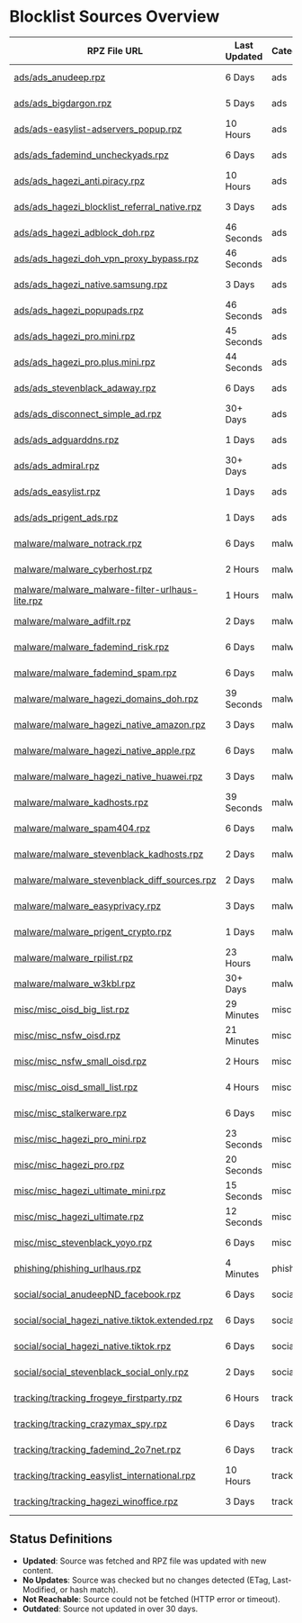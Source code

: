 # Blocklist Sources Overview

| RPZ File URL | Last Updated | Category | Entries | Size | Status | Source URL | License |
|--------------|--------------|----------|---------|------|--------|------------|---------|
| [ads/ads_anudeep.rpz](https://raw.githubusercontent.com/twitOne/RPZ-Blocklists/main/ads/ads_anudeep.rpz) | 6 Days | ads | 42348 | 2.7 MB | No Updates | [AnudeepND](https://raw.githubusercontent.com/anudeepND/blacklist/master/adservers.txt) | MIT (https://github.com/anudeepND/blacklist/blob/master/LICENSE) |
| [ads/ads_bigdargon.rpz](https://raw.githubusercontent.com/twitOne/RPZ-Blocklists/main/ads/ads_bigdargon.rpz) | 5 Days | ads | 18815 | 1.0 MB | No Updates | [BigDargon](https://raw.githubusercontent.com/bigdargon/hostsVN/master/hosts) | MIT (https://github.com/bigdargon/hostsVN/blob/master/LICENSE) |
| [ads/ads-easylist-adservers_popup.rpz](https://raw.githubusercontent.com/twitOne/RPZ-Blocklists/main/ads/ads-easylist-adservers_popup.rpz) | 10 Hours | ads | 6318 | 154.8 KB | No Updates | [easylist](https://raw.githubusercontent.com/easylist/easylist/master/easylist/easylist_adservers_popup.txt) | GPLv3 (https://easylist.to/pages/licence.html) |
| [ads/ads_fademind_uncheckyads.rpz](https://raw.githubusercontent.com/twitOne/RPZ-Blocklists/main/ads/ads_fademind_uncheckyads.rpz) | 6 Days | ads | 9 | 1.2 KB | No Updates | [FadeMind](https://raw.githubusercontent.com/FadeMind/hosts.extras/master/UncheckyAds/hosts) | MIT (https://github.com/FadeMind/hosts.extras/blob/master/LICENSE) |
| [ads/ads_hagezi_anti.piracy.rpz](https://raw.githubusercontent.com/twitOne/RPZ-Blocklists/main/ads/ads_hagezi_anti.piracy.rpz) | 10 Hours | ads | 20176 | 480.8 KB | No Updates | [Hagezi DNS Blocklists](https://raw.githubusercontent.com/hagezi/dns-blocklists/main/adblock/anti.piracy.txt) | GPLv3 (https://github.com/hagezi/dns-blocklists/blob/main/LICENSE) |
| [ads/ads_hagezi_blocklist_referral_native.rpz](https://raw.githubusercontent.com/twitOne/RPZ-Blocklists/main/ads/ads_hagezi_blocklist_referral_native.rpz) | 3 Days | ads | 1764 | 97.9 KB | No Updates | [Hagezi DNS Blocklists](https://raw.githubusercontent.com/hagezi/dns-blocklists/main/adblock/blocklist-referral-native.txt) | GPLv3 (https://github.com/hagezi/dns-blocklists/blob/main/LICENSE) |
| [ads/ads_hagezi_adblock_doh.rpz](https://raw.githubusercontent.com/twitOne/RPZ-Blocklists/main/ads/ads_hagezi_adblock_doh.rpz) | 46 Seconds | ads | 2878 | 75.9 KB | Updated | [Hagezi DNS Blocklists](https://raw.githubusercontent.com/hagezi/dns-blocklists/main/adblock/doh.txt) | GPLv3 (https://github.com/hagezi/dns-blocklists/blob/main/LICENSE) |
| [ads/ads_hagezi_doh_vpn_proxy_bypass.rpz](https://raw.githubusercontent.com/twitOne/RPZ-Blocklists/main/ads/ads_hagezi_doh_vpn_proxy_bypass.rpz) | 46 Seconds | ads | 10180 | 298.2 KB | Updated | [Hagezi DNS Blocklists](https://raw.githubusercontent.com/hagezi/dns-blocklists/main/adblock/doh-vpn-proxy-bypass.txt) | GPLv3 (https://github.com/hagezi/dns-blocklists/blob/main/LICENSE) |
| [ads/ads_hagezi_native.samsung.rpz](https://raw.githubusercontent.com/twitOne/RPZ-Blocklists/main/ads/ads_hagezi_native.samsung.rpz) | 3 Days | ads | 194 | 15.4 KB | No Updates | [Hagezi DNS Blocklists](https://raw.githubusercontent.com/hagezi/dns-blocklists/main/adblock/native.samsung.txt) | GPLv3 (https://github.com/hagezi/dns-blocklists/blob/main/LICENSE) |
| [ads/ads_hagezi_popupads.rpz](https://raw.githubusercontent.com/twitOne/RPZ-Blocklists/main/ads/ads_hagezi_popupads.rpz) | 46 Seconds | ads | 202596 | 5.1 MB | Updated | [Hagezi DNS Blocklists](https://raw.githubusercontent.com/hagezi/dns-blocklists/main/adblock/popupads.txt) | GPLv3 (https://github.com/hagezi/dns-blocklists/blob/main/LICENSE) |
| [ads/ads_hagezi_pro.mini.rpz](https://raw.githubusercontent.com/twitOne/RPZ-Blocklists/main/ads/ads_hagezi_pro.mini.rpz) | 45 Seconds | ads | 169368 | 4.4 MB | Updated | [Hagezi DNS Blocklists](https://raw.githubusercontent.com/hagezi/dns-blocklists/main/adblock/pro.mini.txt) | GPLv3 (https://github.com/hagezi/dns-blocklists/blob/main/LICENSE) |
| [ads/ads_hagezi_pro.plus.mini.rpz](https://raw.githubusercontent.com/twitOne/RPZ-Blocklists/main/ads/ads_hagezi_pro.plus.mini.rpz) | 44 Seconds | ads | 197342 | 5.2 MB | Updated | [Hagezi DNS Blocklists](https://raw.githubusercontent.com/hagezi/dns-blocklists/main/adblock/pro.plus.mini.txt) | GPLv3 (https://github.com/hagezi/dns-blocklists/blob/main/LICENSE) |
| [ads/ads_stevenblack_adaway.rpz](https://raw.githubusercontent.com/twitOne/RPZ-Blocklists/main/ads/ads_stevenblack_adaway.rpz) | 6 Days | ads | 7333 | 480.9 KB | No Updates | [StevenBlack](https://raw.githubusercontent.com/StevenBlack/hosts/master/data/adaway.org/hosts) | MIT (https://github.com/StevenBlack/hosts/blob/master/LICENSE) |
| [ads/ads_disconnect_simple_ad.rpz](https://raw.githubusercontent.com/twitOne/RPZ-Blocklists/main/ads/ads_disconnect_simple_ad.rpz) | 30+ Days | ads | 2701 | 133.2 KB | Outdated | [Disconnect](https://s3.amazonaws.com/lists.disconnect.me/simple_ad.txt) | GPLv3 (https://github.com/disconnectme/disconnect/blob/master/LICENSE) |
| [ads/ads_adguarddns.rpz](https://raw.githubusercontent.com/twitOne/RPZ-Blocklists/main/ads/ads_adguarddns.rpz) | 1 Days | ads | 218552 | 6.1 MB | No Updates | [AdGuard DNS Filter](https://v.firebog.net/hosts/AdguardDNS.txt) | GPLv3 (https://github.com/AdguardTeam/AdGuardSDNSFilter/blob/master/LICENSE) |
| [ads/ads_admiral.rpz](https://raw.githubusercontent.com/twitOne/RPZ-Blocklists/main/ads/ads_admiral.rpz) | 30+ Days | ads | 1747 | 90.5 KB | Outdated | [LanikSJ](https://v.firebog.net/hosts/Admiral.txt) | MIT (https://github.com/LanikSJ/ubo-filters/blob/main/LICENSE) |
| [ads/ads_easylist.rpz](https://raw.githubusercontent.com/twitOne/RPZ-Blocklists/main/ads/ads_easylist.rpz) | 1 Days | ads | 60814 | 1.6 MB | No Updates | [EasyList](https://v.firebog.net/hosts/Easylist.txt) | GPLv3 (https://easylist.to/pages/licence.html), CC BY-SA (https://creativecommons.org/licenses/by-sa/3.0/) |
| [ads/ads_prigent_ads.rpz](https://raw.githubusercontent.com/twitOne/RPZ-Blocklists/main/ads/ads_prigent_ads.rpz) | 1 Days | ads | 8540 | 213.3 KB | No Updates | [Fabrice Prigent via Firebog](https://v.firebog.net/hosts/Prigent-Ads.txt) | [CC BY-SA (assumed)](https://dsi.ut-capitole.fr/blacklists/) |
| [malware/malware_notrack.rpz](https://raw.githubusercontent.com/twitOne/RPZ-Blocklists/main/malware/malware_notrack.rpz) | 6 Days | malware | 154 | 8.2 KB | No Updates | [Quidsup](https://gitlab.com/quidsup/notrack-blocklists/raw/master/notrack-malware.txt) | GPLv3 (https://gitlab.com/quidsup/notrack-blocklists/-/blob/master/LICENSE) |
| [malware/malware_cyberhost.rpz](https://raw.githubusercontent.com/twitOne/RPZ-Blocklists/main/malware/malware_cyberhost.rpz) | 2 Hours | malware | 30790 | 891.5 KB | Updated | [Cyberhost UK](https://lists.cyberhost.uk/malware.txt) | CC BY-SA 4.0 (https://creativecommons.org/licenses/by-sa/4.0/) |
| [malware/malware_malware-filter-urlhaus-lite.rpz](https://raw.githubusercontent.com/twitOne/RPZ-Blocklists/main/malware/malware_malware-filter-urlhaus-lite.rpz) | 1 Hours | malware | 1188 | 34.4 KB | Updated | [malware-filter](https://malware-filter.gitlab.io/malware-filter/urlhaus-filter-hosts-online.txt) | MIT (https://gitlab.com/malware-filter/urlhaus-filter/-/blob/main/LICENSE) |
| [malware/malware_adfilt.rpz](https://raw.githubusercontent.com/twitOne/RPZ-Blocklists/main/malware/malware_adfilt.rpz) | 2 Days | malware | 60590 | 1.7 MB | No Updates | [DandelionSprout](https://raw.githubusercontent.com/DandelionSprout/adfilt/master/Alternate%20versions%20Anti-Malware%20List/AntiMalwareHosts.txt) | Dandelicence (https://github.com/DandelionSprout/Dandelicence) |
| [malware/malware_fademind_risk.rpz](https://raw.githubusercontent.com/twitOne/RPZ-Blocklists/main/malware/malware_fademind_risk.rpz) | 6 Days | malware | 2189 | 118.5 KB | No Updates | [FadeMind](https://raw.githubusercontent.com/FadeMind/hosts.extras/master/add.Risk/hosts) | MIT (https://github.com/FadeMind/hosts.extras/blob/master/LICENSE) |
| [malware/malware_fademind_spam.rpz](https://raw.githubusercontent.com/twitOne/RPZ-Blocklists/main/malware/malware_fademind_spam.rpz) | 6 Days | malware | 57 | 4.0 KB | No Updates | [FadeMind](https://raw.githubusercontent.com/FadeMind/hosts.extras/master/add.Spam/hosts) | MIT (https://github.com/FadeMind/hosts.extras/blob/master/LICENSE) |
| [malware/malware_hagezi_domains_doh.rpz](https://raw.githubusercontent.com/twitOne/RPZ-Blocklists/main/malware/malware_hagezi_domains_doh.rpz) | 39 Seconds | malware | 3200 | 85.4 KB | Updated | [Hagezi DNS Blocklists](https://raw.githubusercontent.com/hagezi/dns-blocklists/main/domains/doh.txt) | GPLv3 (https://github.com/hagezi/dns-blocklists/blob/main/LICENSE) |
| [malware/malware_hagezi_native_amazon.rpz](https://raw.githubusercontent.com/twitOne/RPZ-Blocklists/main/malware/malware_hagezi_native_amazon.rpz) | 3 Days | malware | 596 | 52.6 KB | No Updates | [Hagezi DNS Blocklists](https://raw.githubusercontent.com/hagezi/dns-blocklists/main/domains/native.amazon.txt) | GPLv3 (https://github.com/hagezi/dns-blocklists/blob/main/LICENSE) |
| [malware/malware_hagezi_native_apple.rpz](https://raw.githubusercontent.com/twitOne/RPZ-Blocklists/main/malware/malware_hagezi_native_apple.rpz) | 6 Days | malware | 290 | 23.7 KB | No Updates | [Hagezi DNS Blocklists](https://raw.githubusercontent.com/hagezi/dns-blocklists/main/domains/native.apple.txt) | GPLv3 (https://github.com/hagezi/dns-blocklists/blob/main/LICENSE) |
| [malware/malware_hagezi_native_huawei.rpz](https://raw.githubusercontent.com/twitOne/RPZ-Blocklists/main/malware/malware_hagezi_native_huawei.rpz) | 3 Days | malware | 151 | 15.0 KB | No Updates | [Hagezi DNS Blocklists](https://raw.githubusercontent.com/hagezi/dns-blocklists/main/domains/native.huawei.txt) | GPLv3 (https://github.com/hagezi/dns-blocklists/blob/main/LICENSE) |
| [malware/malware_kadhosts.rpz](https://raw.githubusercontent.com/twitOne/RPZ-Blocklists/main/malware/malware_kadhosts.rpz) | 39 Seconds | malware | 415558 | 12.2 MB | Updated | [PolishFiltersTeam](https://raw.githubusercontent.com/PolishFiltersTeam/KADhosts/master/KADhosts.txt) | GPLv3 (https://github.com/PolishFiltersTeam/KADhosts/blob/master/LICENSE) |
| [malware/malware_spam404.rpz](https://raw.githubusercontent.com/twitOne/RPZ-Blocklists/main/malware/malware_spam404.rpz) | 6 Days | malware | 8141 | 430.1 KB | No Updates | [Spam404](https://raw.githubusercontent.com/Spam404/lists/master/main-blacklist.txt) | CC BY 3.0 (https://github.com/Spam404/lists/blob/master/LICENSE) |
| [malware/malware_stevenblack_kadhosts.rpz](https://raw.githubusercontent.com/twitOne/RPZ-Blocklists/main/malware/malware_stevenblack_kadhosts.rpz) | 2 Days | malware | 401154 | 11.8 MB | No Updates | [StevenBlack](https://raw.githubusercontent.com/StevenBlack/hosts/master/data/KADhosts/hosts) | MIT (https://github.com/StevenBlack/hosts/blob/master/LICENSE) |
| [malware/malware_stevenblack_diff_sources.rpz](https://raw.githubusercontent.com/twitOne/RPZ-Blocklists/main/malware/malware_stevenblack_diff_sources.rpz) | 2 Days | malware | 478488 | 14.1 MB | No Updates | [StevenBlack](https://raw.githubusercontent.com/StevenBlack/hosts/master/hosts) | MIT (https://github.com/StevenBlack/hosts/blob/master/LICENSE) |
| [malware/malware_easyprivacy.rpz](https://raw.githubusercontent.com/twitOne/RPZ-Blocklists/main/malware/malware_easyprivacy.rpz) | 3 Days | malware | 83708 | 2.5 MB | Updated | [EasyList](https://v.firebog.net/hosts/Easyprivacy.txt) | GPLv3 (https://easylist.to/pages/licence.html), CC BY-SA (https://creativecommons.org/licenses/by-sa/3.0/) |
| [malware/malware_prigent_crypto.rpz](https://raw.githubusercontent.com/twitOne/RPZ-Blocklists/main/malware/malware_prigent_crypto.rpz) | 1 Days | malware | 32582 | 892.2 KB | No Updates | [Fabrice Prigent via Firebog](https://v.firebog.net/hosts/Prigent-Crypto.txt) | [CC BY-SA (assumed)](https://dsi.ut-capitole.fr/blacklists/) |
| [malware/malware_rpilist.rpz](https://raw.githubusercontent.com/twitOne/RPZ-Blocklists/main/malware/malware_rpilist.rpz) | 23 Hours | malware | 1128120 | 37.5 MB | No Updates | [RPiList](https://v.firebog.net/hosts/RPiList-Malware.txt) | CC BY-NC 4.0 (https://github.com/RPiList/specials/blob/master/LICENSE.md) |
| [malware/malware_w3kbl.rpz](https://raw.githubusercontent.com/twitOne/RPZ-Blocklists/main/malware/malware_w3kbl.rpz) | 30+ Days | malware | 350 | 21.6 KB | Outdated | [WaLLy3K](https://v.firebog.net/hosts/static/w3kbl.txt) | MIT (https://github.com/WaLLy3K/wally3k.github.io/blob/master/LICENSE) |
| [misc/misc_oisd_big_list.rpz](https://raw.githubusercontent.com/twitOne/RPZ-Blocklists/main/misc/misc_oisd_big_list.rpz) | 29 Minutes | misc | 403248 | 11.0 MB | Updated | [OISD](https://big.oisd.nl/) | GPLv3 (https://github.com/sjhgvr/oisd/blob/main/LICENSE) |
| [misc/misc_nsfw_oisd.rpz](https://raw.githubusercontent.com/twitOne/RPZ-Blocklists/main/misc/misc_nsfw_oisd.rpz) | 21 Minutes | misc | 839304 | 22.5 MB | Updated | [OISD](https://nsfw.oisd.nl) | GPLv3 (https://github.com/sjhgvr/oisd/blob/main/LICENSE) |
| [misc/misc_nsfw_small_oisd.rpz](https://raw.githubusercontent.com/twitOne/RPZ-Blocklists/main/misc/misc_nsfw_small_oisd.rpz) | 2 Hours | misc | 41798 | 966.4 KB | No Updates | [OISD](https://nsfw-small.oisd.nl) | GPLv3 (https://github.com/sjhgvr/oisd/blob/main/LICENSE) |
| [misc/misc_oisd_small_list.rpz](https://raw.githubusercontent.com/twitOne/RPZ-Blocklists/main/misc/misc_oisd_small_list.rpz) | 4 Hours | misc | 85256 | 2.2 MB | No Updates | [OISD](https://small.oisd.nl) | GPLv3 (https://github.com/sjhgvr/oisd/blob/main/LICENSE) |
| [misc/misc_stalkerware.rpz](https://raw.githubusercontent.com/twitOne/RPZ-Blocklists/main/misc/misc_stalkerware.rpz) | 6 Days | misc | 917 | 54.7 KB | No Updates | [AssoEchap](https://raw.githubusercontent.com/AssoEchap/stalkerware-indicators/master/generated/hosts) | CC BY (https://github.com/AssoEchap/stalkerware-indicators?tab=readme-ov-file#license) |
| [misc/misc_hagezi_pro_mini.rpz](https://raw.githubusercontent.com/twitOne/RPZ-Blocklists/main/misc/misc_hagezi_pro_mini.rpz) | 23 Seconds | misc | 169368 | 4.4 MB | Updated | [Hagezi DNS Blocklists](https://raw.githubusercontent.com/hagezi/dns-blocklists/heads/main/rpz/pro.mini.txt) | GPLv3 (https://github.com/hagezi/dns-blocklists/blob/main/LICENSE) |
| [misc/misc_hagezi_pro.rpz](https://raw.githubusercontent.com/twitOne/RPZ-Blocklists/main/misc/misc_hagezi_pro.rpz) | 20 Seconds | misc | 353152 | 9.4 MB | Updated | [Hagezi DNS Blocklists](https://raw.githubusercontent.com/hagezi/dns-blocklists/main/rpz/pro.txt) | GPLv3 (https://github.com/hagezi/dns-blocklists/blob/main/LICENSE) |
| [misc/misc_hagezi_ultimate_mini.rpz](https://raw.githubusercontent.com/twitOne/RPZ-Blocklists/main/misc/misc_hagezi_ultimate_mini.rpz) | 15 Seconds | misc | 233630 | 6.1 MB | Updated | [Hagezi DNS Blocklists](https://raw.githubusercontent.com/hagezi/dns-blocklists/main/rpz/ultimate.mini.txt) | GPLv3 (https://github.com/hagezi/dns-blocklists/blob/main/LICENSE) |
| [misc/misc_hagezi_ultimate.rpz](https://raw.githubusercontent.com/twitOne/RPZ-Blocklists/main/misc/misc_hagezi_ultimate.rpz) | 12 Seconds | misc | 726912 | 19.6 MB | Updated | [Hagezi DNS Blocklists](https://raw.githubusercontent.com/hagezi/dns-blocklists/main/rpz/ultimate.txt) | GPLv3 (https://github.com/hagezi/dns-blocklists/blob/main/LICENSE) |
| [misc/misc_stevenblack_yoyo.rpz](https://raw.githubusercontent.com/twitOne/RPZ-Blocklists/main/misc/misc_stevenblack_yoyo.rpz) | 6 Days | misc | 3437 | 172.9 KB | No Updates | [StevenBlack](https://raw.githubusercontent.com/StevenBlack/hosts/master/data/yoyo.org/hosts) | MIT (https://github.com/StevenBlack/hosts/blob/master/LICENSE) |
| [phishing/phishing_urlhaus.rpz](https://raw.githubusercontent.com/twitOne/RPZ-Blocklists/main/phishing/phishing_urlhaus.rpz) | 4 Minutes | phishing | 1028 | 28.0 KB | Updated | [URLhaus by abuse.ch](https://urlhaus.abuse.ch/downloads/hostfile/) | None specified |
| [social/social_anudeepND_facebook.rpz](https://raw.githubusercontent.com/twitOne/RPZ-Blocklists/main/social/social_anudeepND_facebook.rpz) | 6 Days | social | 3995 | 321.8 KB | No Updates | [AnudeepND](https://raw.githubusercontent.com/anudeepND/blacklist/master/facebook.txt) | MIT (https://github.com/anudeepND/blacklist/blob/master/LICENSE) |
| [social/social_hagezi_native.tiktok.extended.rpz](https://raw.githubusercontent.com/twitOne/RPZ-Blocklists/main/social/social_hagezi_native.tiktok.extended.rpz) | 6 Days | social | 422 | 31.7 KB | No Updates | [Hagezi DNS Blocklists](https://raw.githubusercontent.com/hagezi/dns-blocklists/main/adblock/native.tiktok.extended.txt) | GPLv3 (https://github.com/hagezi/dns-blocklists/blob/main/LICENSE) |
| [social/social_hagezi_native.tiktok.rpz](https://raw.githubusercontent.com/twitOne/RPZ-Blocklists/main/social/social_hagezi_native.tiktok.rpz) | 6 Days | social | 322 | 23.5 KB | No Updates | [Hagezi DNS Blocklists](https://raw.githubusercontent.com/hagezi/dns-blocklists/main/adblock/native.tiktok.txt) | GPLv3 (https://github.com/hagezi/dns-blocklists/blob/main/LICENSE) |
| [social/social_stevenblack_social_only.rpz](https://raw.githubusercontent.com/twitOne/RPZ-Blocklists/main/social/social_stevenblack_social_only.rpz) | 2 Days | social | 6484 | 226.8 KB | No Updates | [StevenBlack](https://raw.githubusercontent.com/StevenBlack/hosts/master/alternates/social-only/hosts) | MIT (https://github.com/StevenBlack/hosts/blob/master/LICENSE) |
| [tracking/tracking_frogeye_firstparty.rpz](https://raw.githubusercontent.com/twitOne/RPZ-Blocklists/main/tracking/tracking_frogeye_firstparty.rpz) | 6 Hours | tracking | 66824 | 2.1 MB | No Updates | [Frogeye](https://hostfiles.frogeye.fr/firstparty-trackers-hosts.txt) | MIT (https://git.frogeye.fr/geoffrey/eulaurarien/src/branch/master/LICENSE) |
| [tracking/tracking_crazymax_spy.rpz](https://raw.githubusercontent.com/twitOne/RPZ-Blocklists/main/tracking/tracking_crazymax_spy.rpz) | 6 Days | tracking | 347 | 25.3 KB | No Updates | [CrazyMax](https://raw.githubusercontent.com/crazy-max/WindowsSpyBlocker/master/data/hosts/spy.txt) | MIT (https://github.com/crazy-max/WindowsSpyBlocker/blob/master/LICENSE) |
| [tracking/tracking_fademind_2o7net.rpz](https://raw.githubusercontent.com/twitOne/RPZ-Blocklists/main/tracking/tracking_fademind_2o7net.rpz) | 6 Days | tracking | 2030 | 133.8 KB | No Updates | [FadeMind](https://raw.githubusercontent.com/FadeMind/hosts.extras/master/add.2o7Net/hosts) | MIT (https://github.com/FadeMind/hosts.extras/blob/master/LICENSE) |
| [tracking/tracking_easylist_international.rpz](https://raw.githubusercontent.com/twitOne/RPZ-Blocklists/main/tracking/tracking_easylist_international.rpz) | 10 Hours | tracking | 1888 | 42.2 KB | No Updates | [EasyList](https://raw.githubusercontent.com/easylist/easylist/master/easyprivacy/easyprivacy_trackingservers_international.txt) | GPLv3 (https://easylist.to/pages/licence.html), CC BY-SA (https://creativecommons.org/licenses/by-sa/3.0/) |
| [tracking/tracking_hagezi_winoffice.rpz](https://raw.githubusercontent.com/twitOne/RPZ-Blocklists/main/tracking/tracking_hagezi_winoffice.rpz) | 3 Days | tracking | 820 | 33.6 KB | No Updates | [Hagezi DNS Blocklists](https://raw.githubusercontent.com/hagezi/dns-blocklists/main/rpz/native.winoffice.txt) | GPLv3 (https://github.com/hagezi/dns-blocklists/blob/main/LICENSE) |

## Status Definitions
- **Updated**: Source was fetched and RPZ file was updated with new content.
- **No Updates**: Source was checked but no changes detected (ETag, Last-Modified, or hash match).
- **Not Reachable**: Source could not be fetched (HTTP error or timeout).
- **Outdated**: Source not updated in over 30 days.
